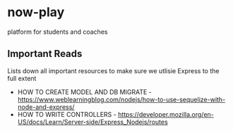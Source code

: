 # now-play
platform for students and coaches 

## Important Reads
Lists down all important resources to make sure we utlisie Express to the full extent
 
* HOW TO CREATE MODEL AND DB MIGRATE - https://www.weblearningblog.com/nodejs/how-to-use-sequelize-with-node-and-express/
* HOW TO WRITE CONTROLLERS - https://developer.mozilla.org/en-US/docs/Learn/Server-side/Express_Nodejs/routes
